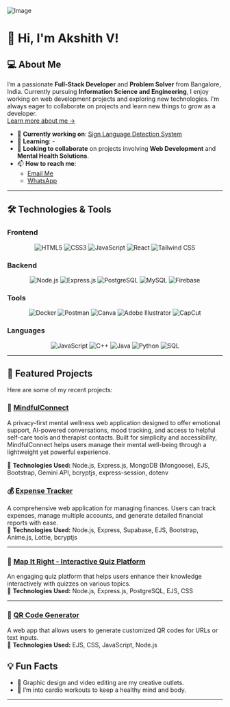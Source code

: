 ![Image](https://github.com/user-attachments/assets/13ed3576-da2c-4c16-9790-17b4a19a7600)
# 👋 Hi, I'm Akshith V!

## 💻 About Me

I’m a passionate **Full-Stack Developer** and **Problem Solver** from Bangalore, India. Currently pursuing **Information Science and Engineering**, I enjoy working on web development projects and exploring new technologies. I'm always eager to collaborate on projects and learn new things to grow as a developer.  
[Learn more about me →](https://byakshith.netlify.app/)

- 🔭 **Currently working on**: [Sign Language Detection System]()  
- 🌱 **Learning**: -
- 👯 **Looking to collaborate** on projects involving **Web Development** and **Mental Health Solutions**.  
- 📫 **How to reach me**:  
  - [Email Me](mailto:akkianki565@gmail.com?subject=Hello%20Akshith&body=I%20wanted%20to%20connect%20with%20you%20regarding...)  
  - [WhatsApp](https://wa.me/6363718535?text=Hello%20Akshith%2C%20I%20found%20your%20profile%20on%20GitHub!)  

---

## 🛠️ Technologies & Tools

### **Frontend**  
<div align="center">
  <img src="https://img.shields.io/badge/HTML5-%23E34F26?style=flat&logo=html5&logoColor=white" alt="HTML5">
  <img src="https://img.shields.io/badge/CSS3-%231572B6?style=flat&logo=css3&logoColor=white" alt="CSS3">
  <img src="https://img.shields.io/badge/JavaScript-%23F7DF1E?style=flat&logo=javascript&logoColor=black" alt="JavaScript">
  <img src="https://img.shields.io/badge/React-%2361DAFB?style=flat&logo=react&logoColor=black" alt="React">

  <img src="https://img.shields.io/badge/Tailwind%20CSS-%2338B2AC?style=flat&logo=tailwindcss&logoColor=white" alt="Tailwind CSS">
</div>

### **Backend**  
<div align="center">
  <img src="https://img.shields.io/badge/Node.js-%23339933?style=flat&logo=node.js&logoColor=white" alt="Node.js">
  <img src="https://img.shields.io/badge/Express.js-%23000000?style=flat&logo=express&logoColor=white" alt="Express.js">
  <img src="https://img.shields.io/badge/PostgreSQL-%23316192?style=flat&logo=postgresql&logoColor=white" alt="PostgreSQL">
  <img src="https://img.shields.io/badge/MySQL-%2300A4DB?style=flat&logo=mysql&logoColor=white" alt="MySQL">
  <img src="https://img.shields.io/badge/Firebase-%23039BE5?style=flat&logo=firebase&logoColor=white" alt="Firebase">
</div>

### **Tools**  
<div align="center">
  <img src="https://img.shields.io/badge/Docker-%232496ED?style=flat&logo=docker&logoColor=white" alt="Docker">
  <img src="https://img.shields.io/badge/Postman-%23FF6C37?style=flat&logo=postman&logoColor=white" alt="Postman">
  <img src="https://img.shields.io/badge/Canva-%23000000?style=flat&logo=canva&logoColor=white" alt="Canva">
  <img src="https://img.shields.io/badge/Adobe%20Illustrator-%23FF9A00?style=flat&logo=adobeillustrator&logoColor=white" alt="Adobe Illustrator">
  <img src="https://img.shields.io/badge/CapCut-%23000000?style=flat&logo=capcut&logoColor=white" alt="CapCut">
</div>

### **Languages**  
<div align="center">
  <img src="https://img.shields.io/badge/JavaScript-%23F7DF1E?style=flat&logo=javascript&logoColor=black" alt="JavaScript">
  <img src="https://img.shields.io/badge/C%2B%2B-%2300599C?style=flat&logo=c%2B%2B&logoColor=white" alt="C++">
  <img src="https://img.shields.io/badge/Java-%23ED8B00?style=flat&logo=java&logoColor=white" alt="Java">
  <img src="https://img.shields.io/badge/Python-%2314354C?style=flat&logo=python&logoColor=white" alt="Python">
  <img src="https://img.shields.io/badge/SQL-%2300F2A2?style=flat&logo=postgresql&logoColor=white" alt="SQL">
</div>

---

## 🚀 Featured Projects

Here are some of my recent projects:

### 🧠 [MindfulConnect](https://mindfull-connect.onrender.com/)
A privacy-first mental wellness web application designed to offer emotional support, AI-powered conversations, mood tracking, and access to helpful self-care tools and therapist contacts. Built for simplicity and accessibility, MindfulConnect helps users manage their mental well-being through a lightweight yet powerful experience.

:star2: **Technologies Used:** Node.js, Express.js, MongoDB (Mongoose), EJS, Bootstrap, Gemini API, bcryptjs, express-session, dotenv


### **💰 [Expense Tracker](https://your-expense-tracker.onrender.com/)**
A comprehensive web application for managing finances. Users can track expenses, manage multiple accounts, and generate detailed financial reports with ease.  
:star2: **Technologies Used:** Node.js, Express, Supabase, EJS, Bootstrap, Anime.js, Lottie, bcryptjs  

---

### **🧩 [Map It Right - Interactive Quiz Platform](https://map-it-right.onrender.com/)**
An engaging quiz platform that helps users enhance their knowledge interactively with quizzes on various topics.  
:star2: **Technologies Used:** Node.js, Express.js, PostgreSQL, EJS, CSS  

---

### **📱 [QR Code Generator](https://qr-image.onrender.com)**
A web app that allows users to generate customized QR codes for URLs or text inputs.  
:star2: **Technologies Used:** EJS, CSS, JavaScript, Node.js

## 💡 Fun Facts  
- 🎨 Graphic design and video editing are my creative outlets.  
- 💪 I’m into cardio workouts to keep a healthy mind and body.  

---
